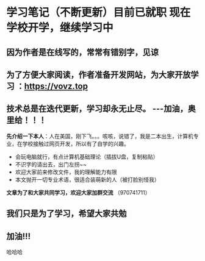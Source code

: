 # 学习笔记（不断更新）目前已就职 现在学校开学，继续学习中

## 因为作者是在线写的，常常有错别字，见谅

## 为了方便大家阅读，作者准备开发网站，为大家开放学习 ：https://vovz.top

## 技术总是在迭代更新，学习却永无止尽。 ---加油，奥里给！！！  

**先介绍一下本人**：人在美国，刚下飞。。。咳咳，说错了，我是二本出生，计算机专业，在学校接触过网页开发，所以有了自学的兴趣。

- 会玩电脑就行，有点计算机基础理论（插拔U盘，复制粘贴）
- 不识字的请出去，出门左拐~~
- 欢迎大家前来修改文件，我的理解能力有限
- 本文抛开一切专业术语，很适合装萌新的人（被打脸别怪我）

**文章为了和大家共同学习，欢迎大家加群交流** （970741711）


## 我们只是为了学习，希望大家共勉

## 加油!!!  

哈哈哈
